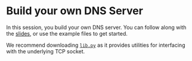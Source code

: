 # Build your own DNS Server

In this session, you build your own DNS server.
You can follow along with the [slides](http://slides.compsoc.io/2023_24/week_2/advanced/),
or use the example files to get started.

We recommend downloading [`lib.py`](./lib.py) as it provides utilities for interfacing with the underlying TCP socket.

